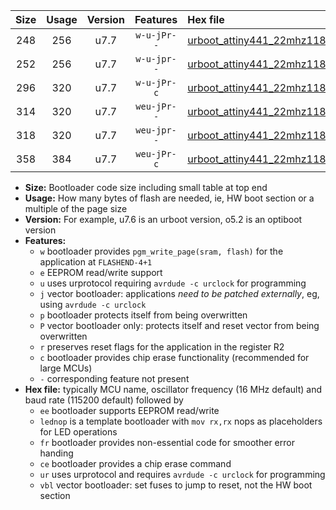 |Size|Usage|Version|Features|Hex file|
|:-:|:-:|:-:|:-:|:--|
|248|256|u7.7|`w-u-jPr--`|[urboot_attiny441_22mhz1184_460800bps_lednop_ur_vbl.hex](https://raw.githubusercontent.com/stefanrueger/urboot.hex/main/mcus/attiny441/fcpu_22mhz1184/460800_bps/urboot_attiny441_22mhz1184_460800bps_lednop_ur_vbl.hex)|
|252|256|u7.7|`w-u-jpr--`|[urboot_attiny441_22mhz1184_460800bps_lednop_fr_ur_vbl.hex](https://raw.githubusercontent.com/stefanrueger/urboot.hex/main/mcus/attiny441/fcpu_22mhz1184/460800_bps/urboot_attiny441_22mhz1184_460800bps_lednop_fr_ur_vbl.hex)|
|296|320|u7.7|`w-u-jPr-c`|[urboot_attiny441_22mhz1184_460800bps_lednop_fr_ce_ur_vbl.hex](https://raw.githubusercontent.com/stefanrueger/urboot.hex/main/mcus/attiny441/fcpu_22mhz1184/460800_bps/urboot_attiny441_22mhz1184_460800bps_lednop_fr_ce_ur_vbl.hex)|
|314|320|u7.7|`weu-jPr--`|[urboot_attiny441_22mhz1184_460800bps_ee_lednop_ur_vbl.hex](https://raw.githubusercontent.com/stefanrueger/urboot.hex/main/mcus/attiny441/fcpu_22mhz1184/460800_bps/urboot_attiny441_22mhz1184_460800bps_ee_lednop_ur_vbl.hex)|
|318|320|u7.7|`weu-jpr--`|[urboot_attiny441_22mhz1184_460800bps_ee_lednop_fr_ur_vbl.hex](https://raw.githubusercontent.com/stefanrueger/urboot.hex/main/mcus/attiny441/fcpu_22mhz1184/460800_bps/urboot_attiny441_22mhz1184_460800bps_ee_lednop_fr_ur_vbl.hex)|
|358|384|u7.7|`weu-jPr-c`|[urboot_attiny441_22mhz1184_460800bps_ee_lednop_fr_ce_ur_vbl.hex](https://raw.githubusercontent.com/stefanrueger/urboot.hex/main/mcus/attiny441/fcpu_22mhz1184/460800_bps/urboot_attiny441_22mhz1184_460800bps_ee_lednop_fr_ce_ur_vbl.hex)|

- **Size:** Bootloader code size including small table at top end
- **Usage:** How many bytes of flash are needed, ie, HW boot section or a multiple of the page size
- **Version:** For example, u7.6 is an urboot version, o5.2 is an optiboot version
- **Features:**
  + `w` bootloader provides `pgm_write_page(sram, flash)` for the application at `FLASHEND-4+1`
  + `e` EEPROM read/write support
  + `u` uses urprotocol requiring `avrdude -c urclock` for programming
  + `j` vector bootloader: applications *need to be patched externally*, eg, using `avrdude -c urclock`
  + `p` bootloader protects itself from being overwritten
  + `P` vector bootloader only: protects itself and reset vector from being overwritten
  + `r` preserves reset flags for the application in the register R2
  + `c` bootloader provides chip erase functionality (recommended for large MCUs)
  + `-` corresponding feature not present
- **Hex file:** typically MCU name, oscillator frequency (16 MHz default) and baud rate (115200 default) followed by
  + `ee` bootloader supports EEPROM read/write
  + `lednop` is a template bootloader with `mov rx,rx` nops as placeholders for LED operations
  + `fr` bootloader provides non-essential code for smoother error handing
  + `ce` bootloader provides a chip erase command
  + `ur` uses urprotocol and requires `avrdude -c urclock` for programming
  + `vbl` vector bootloader: set fuses to jump to reset, not the HW boot section
